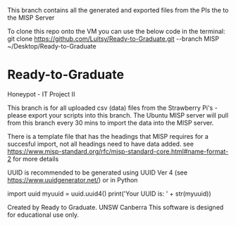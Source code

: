 This branch contains all the generated and exported files from the PIs the to the MISP Server 


To clone this repo onto the VM you can use the below code in the terminal:
git clone https://github.com/Luitsy/Ready-to-Graduate.git --branch MISP ~/Desktop/Ready-to-Graduate


# Ready-to-Graduate
Honeypot - IT Project II

This branch is for all uploaded csv (data) files from the Strawberry Pi's - please export your scripts into this branch. 
The Ubuntu MISP server will pull from this branch every 30 mins to import the data into the MISP server. 

There is a template file that has the headings that MISP requires for a succesful import, not all headings need to have data added. see https://www.misp-standard.org/rfc/misp-standard-core.html#name-format-2 for more details

UUID is recommended to be generated using UUID Ver 4 (see https://www.uuidgenerator.net/) or in Python

import uuid
myuuid = uuid.uuid4()
print('Your UUID is: ' + str(myuuid))

Created by Ready to Graduate.
UNSW Canberra
This software is designed for educational use only. 
